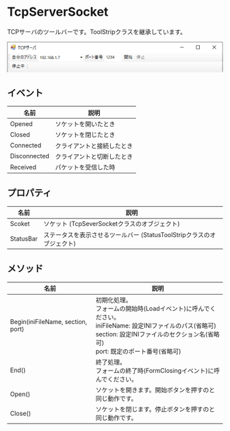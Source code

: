 # TcpServerSocket
TCPサーバのツールバーです。ToolStripクラスを継承しています。

![図](tcp_server.png)

## イベント
|  名前  |  説明  |
| ---- | ---- |
|  Opened  |  ソケットを開いたとき  |
|  Closed  |  ソケットを閉じたとき  |
|  Connected  | クライアントと接続したとき |
|  Disconnected  | クライアントと切断したとき |
|  Received  | パケットを受信した時  |

## プロパティ
|  名前  |  説明  |
| ---- | ---- |
|  Scoket  |  ソケット (TcpSeverSocketクラスのオブジェクト)  |
|  StatusBar  |  ステータスを表示させるツールバー (StatusToolStripクラスのオブジェクト)  |

## メソッド
|  名前  |  説明  |
| ---- | ---- |
|  Begin(iniFileName, section, port)  |  初期化処理。<br> フォームの開始時(Loadイベント)に呼んでください。<br> iniFileName: 設定INIファイルのパス(省略可)<br>section: 設定INIファイルのセクション名(省略可)<br>port: 既定のポート番号(省略可) |
|  End()  |  終了処理。<br> フォームの終了時(FormClosingイベント)に呼んでください。 |
|  Open()  |  ソケットを開きます。開始ボタンを押すのと同じ動作です。 |
|  Close()  |  ソケットを閉じます。停止ボタンを押すのと同じ動作です。 |
